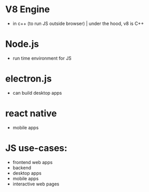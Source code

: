 # V8 Engine 
- in c++ (to run JS outside browser)  | under the hood, v8 is C++

# Node.js 
- run time environment for JS


# electron.js

- can build desktop apps

# react native
- mobile apps


# JS use-cases:
- frontend web apps
- backend
- desktop apps
- mobile apps
- interactive web pages